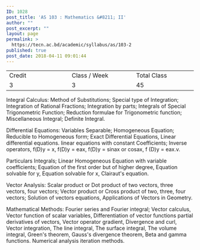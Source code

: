 ```yaml
---
ID: 1028
post_title: 'AS 103 : Mathematics &#8211; II'
author: ""
post_excerpt: ""
layout: page
permalink: >
  https://tecn.ac.bd/academic/syllabus/as/103-2
published: true
post_date: 2018-04-11 09:01:44
---
```

<table width="631">
<tbody>
<tr>
<td width="209">Credit</td>
<td width="219">Class / Week</td>
<td width="203">Total Class</td>
</tr>
<tr>
<td width="209">3</td>
<td width="219">3</td>
<td width="203">45</td>
</tr>
</tbody>
</table>
Integral Calculus: Method of Substitutions; Special type of Integration; Integration of Rational Fractions; Integration by parts; Integrals of Special Trigonometric Function; Reduction formulae for Trigonometric function; Miscellaneous Integral; Definite Integral.

Differential Equations: Variables Separable; Homogeneous Equation; Reducible to Homogeneous form; Exact Differential Equations, Linear differential equations. linear equations with constant Coefficients; Inverse operators, f(D)y = x, f(D)y = eax, f(D)y = sinax or cosax, f (D)y = eax.v.

Particulars Integrals; Linear Homogeneous Equation with variable coefficients; Equation of the first order but of higher degree, Equation solvable for y, Equation solvable for x, Clairaut's equation.

Vector Analysis: Scalar product or Dot product of two vectors, three vectors, four vectors; Vector product or Cross product of two, three, four vectors; Solution of vectors equations, Applications of Vectors in Geometry.

Mathematical Methods: Fourier series and Fourier integral; Vector calculus, Vector function of scalar variables, Differentiation of vector functions partial derivatives of vectors, Vector operator gradient, Divergence and curl, Vector integration, The line integral, The surface integral, The volume integral, Green's theorem, Gauss's divergence theorem, Beta and gamma functions. Numerical analysis iteration methods.